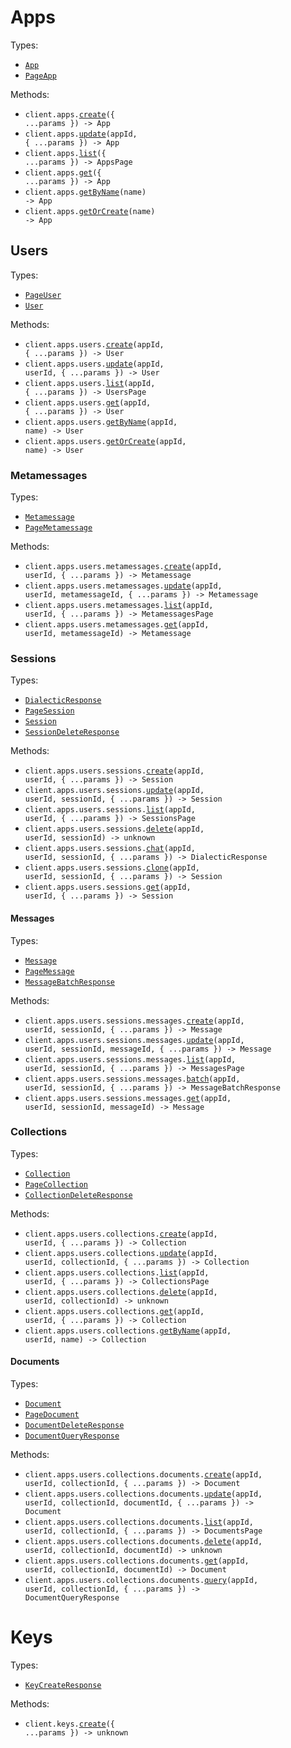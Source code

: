 # Apps

Types:

- <code><a href="./src/resources/apps/apps.ts">App</a></code>
- <code><a href="./src/resources/apps/apps.ts">PageApp</a></code>

Methods:

- <code title="post /v1/apps">client.apps.<a href="./src/resources/apps/apps.ts">create</a>({ ...params }) -> App</code>
- <code title="put /v1/apps/{app_id}">client.apps.<a href="./src/resources/apps/apps.ts">update</a>(appId, { ...params }) -> App</code>
- <code title="post /v1/apps/list">client.apps.<a href="./src/resources/apps/apps.ts">list</a>({ ...params }) -> AppsPage</code>
- <code title="get /v1/apps">client.apps.<a href="./src/resources/apps/apps.ts">get</a>({ ...params }) -> App</code>
- <code title="get /v1/apps/name/{name}">client.apps.<a href="./src/resources/apps/apps.ts">getByName</a>(name) -> App</code>
- <code title="get /v1/apps/get_or_create/{name}">client.apps.<a href="./src/resources/apps/apps.ts">getOrCreate</a>(name) -> App</code>

## Users

Types:

- <code><a href="./src/resources/apps/users/users.ts">PageUser</a></code>
- <code><a href="./src/resources/apps/users/users.ts">User</a></code>

Methods:

- <code title="post /v1/apps/{app_id}/users">client.apps.users.<a href="./src/resources/apps/users/users.ts">create</a>(appId, { ...params }) -> User</code>
- <code title="put /v1/apps/{app_id}/users/{user_id}">client.apps.users.<a href="./src/resources/apps/users/users.ts">update</a>(appId, userId, { ...params }) -> User</code>
- <code title="post /v1/apps/{app_id}/users/list">client.apps.users.<a href="./src/resources/apps/users/users.ts">list</a>(appId, { ...params }) -> UsersPage</code>
- <code title="get /v1/apps/{app_id}/users">client.apps.users.<a href="./src/resources/apps/users/users.ts">get</a>(appId, { ...params }) -> User</code>
- <code title="get /v1/apps/{app_id}/users/name/{name}">client.apps.users.<a href="./src/resources/apps/users/users.ts">getByName</a>(appId, name) -> User</code>
- <code title="get /v1/apps/{app_id}/users/get_or_create/{name}">client.apps.users.<a href="./src/resources/apps/users/users.ts">getOrCreate</a>(appId, name) -> User</code>

### Metamessages

Types:

- <code><a href="./src/resources/apps/users/metamessages.ts">Metamessage</a></code>
- <code><a href="./src/resources/apps/users/metamessages.ts">PageMetamessage</a></code>

Methods:

- <code title="post /v1/apps/{app_id}/users/{user_id}/metamessages">client.apps.users.metamessages.<a href="./src/resources/apps/users/metamessages.ts">create</a>(appId, userId, { ...params }) -> Metamessage</code>
- <code title="put /v1/apps/{app_id}/users/{user_id}/metamessages/{metamessage_id}">client.apps.users.metamessages.<a href="./src/resources/apps/users/metamessages.ts">update</a>(appId, userId, metamessageId, { ...params }) -> Metamessage</code>
- <code title="post /v1/apps/{app_id}/users/{user_id}/metamessages/list">client.apps.users.metamessages.<a href="./src/resources/apps/users/metamessages.ts">list</a>(appId, userId, { ...params }) -> MetamessagesPage</code>
- <code title="get /v1/apps/{app_id}/users/{user_id}/metamessages/{metamessage_id}">client.apps.users.metamessages.<a href="./src/resources/apps/users/metamessages.ts">get</a>(appId, userId, metamessageId) -> Metamessage</code>

### Sessions

Types:

- <code><a href="./src/resources/apps/users/sessions/sessions.ts">DialecticResponse</a></code>
- <code><a href="./src/resources/apps/users/sessions/sessions.ts">PageSession</a></code>
- <code><a href="./src/resources/apps/users/sessions/sessions.ts">Session</a></code>
- <code><a href="./src/resources/apps/users/sessions/sessions.ts">SessionDeleteResponse</a></code>

Methods:

- <code title="post /v1/apps/{app_id}/users/{user_id}/sessions">client.apps.users.sessions.<a href="./src/resources/apps/users/sessions/sessions.ts">create</a>(appId, userId, { ...params }) -> Session</code>
- <code title="put /v1/apps/{app_id}/users/{user_id}/sessions/{session_id}">client.apps.users.sessions.<a href="./src/resources/apps/users/sessions/sessions.ts">update</a>(appId, userId, sessionId, { ...params }) -> Session</code>
- <code title="post /v1/apps/{app_id}/users/{user_id}/sessions/list">client.apps.users.sessions.<a href="./src/resources/apps/users/sessions/sessions.ts">list</a>(appId, userId, { ...params }) -> SessionsPage</code>
- <code title="delete /v1/apps/{app_id}/users/{user_id}/sessions/{session_id}">client.apps.users.sessions.<a href="./src/resources/apps/users/sessions/sessions.ts">delete</a>(appId, userId, sessionId) -> unknown</code>
- <code title="post /v1/apps/{app_id}/users/{user_id}/sessions/{session_id}/chat">client.apps.users.sessions.<a href="./src/resources/apps/users/sessions/sessions.ts">chat</a>(appId, userId, sessionId, { ...params }) -> DialecticResponse</code>
- <code title="get /v1/apps/{app_id}/users/{user_id}/sessions/{session_id}/clone">client.apps.users.sessions.<a href="./src/resources/apps/users/sessions/sessions.ts">clone</a>(appId, userId, sessionId, { ...params }) -> Session</code>
- <code title="get /v1/apps/{app_id}/users/{user_id}/sessions">client.apps.users.sessions.<a href="./src/resources/apps/users/sessions/sessions.ts">get</a>(appId, userId, { ...params }) -> Session</code>

#### Messages

Types:

- <code><a href="./src/resources/apps/users/sessions/messages.ts">Message</a></code>
- <code><a href="./src/resources/apps/users/sessions/messages.ts">PageMessage</a></code>
- <code><a href="./src/resources/apps/users/sessions/messages.ts">MessageBatchResponse</a></code>

Methods:

- <code title="post /v1/apps/{app_id}/users/{user_id}/sessions/{session_id}/messages">client.apps.users.sessions.messages.<a href="./src/resources/apps/users/sessions/messages.ts">create</a>(appId, userId, sessionId, { ...params }) -> Message</code>
- <code title="put /v1/apps/{app_id}/users/{user_id}/sessions/{session_id}/messages/{message_id}">client.apps.users.sessions.messages.<a href="./src/resources/apps/users/sessions/messages.ts">update</a>(appId, userId, sessionId, messageId, { ...params }) -> Message</code>
- <code title="post /v1/apps/{app_id}/users/{user_id}/sessions/{session_id}/messages/list">client.apps.users.sessions.messages.<a href="./src/resources/apps/users/sessions/messages.ts">list</a>(appId, userId, sessionId, { ...params }) -> MessagesPage</code>
- <code title="post /v1/apps/{app_id}/users/{user_id}/sessions/{session_id}/messages/batch">client.apps.users.sessions.messages.<a href="./src/resources/apps/users/sessions/messages.ts">batch</a>(appId, userId, sessionId, { ...params }) -> MessageBatchResponse</code>
- <code title="get /v1/apps/{app_id}/users/{user_id}/sessions/{session_id}/messages/{message_id}">client.apps.users.sessions.messages.<a href="./src/resources/apps/users/sessions/messages.ts">get</a>(appId, userId, sessionId, messageId) -> Message</code>

### Collections

Types:

- <code><a href="./src/resources/apps/users/collections/collections.ts">Collection</a></code>
- <code><a href="./src/resources/apps/users/collections/collections.ts">PageCollection</a></code>
- <code><a href="./src/resources/apps/users/collections/collections.ts">CollectionDeleteResponse</a></code>

Methods:

- <code title="post /v1/apps/{app_id}/users/{user_id}/collections">client.apps.users.collections.<a href="./src/resources/apps/users/collections/collections.ts">create</a>(appId, userId, { ...params }) -> Collection</code>
- <code title="put /v1/apps/{app_id}/users/{user_id}/collections/{collection_id}">client.apps.users.collections.<a href="./src/resources/apps/users/collections/collections.ts">update</a>(appId, userId, collectionId, { ...params }) -> Collection</code>
- <code title="post /v1/apps/{app_id}/users/{user_id}/collections/list">client.apps.users.collections.<a href="./src/resources/apps/users/collections/collections.ts">list</a>(appId, userId, { ...params }) -> CollectionsPage</code>
- <code title="delete /v1/apps/{app_id}/users/{user_id}/collections/{collection_id}">client.apps.users.collections.<a href="./src/resources/apps/users/collections/collections.ts">delete</a>(appId, userId, collectionId) -> unknown</code>
- <code title="get /v1/apps/{app_id}/users/{user_id}/collections">client.apps.users.collections.<a href="./src/resources/apps/users/collections/collections.ts">get</a>(appId, userId, { ...params }) -> Collection</code>
- <code title="get /v1/apps/{app_id}/users/{user_id}/collections/name/{name}">client.apps.users.collections.<a href="./src/resources/apps/users/collections/collections.ts">getByName</a>(appId, userId, name) -> Collection</code>

#### Documents

Types:

- <code><a href="./src/resources/apps/users/collections/documents.ts">Document</a></code>
- <code><a href="./src/resources/apps/users/collections/documents.ts">PageDocument</a></code>
- <code><a href="./src/resources/apps/users/collections/documents.ts">DocumentDeleteResponse</a></code>
- <code><a href="./src/resources/apps/users/collections/documents.ts">DocumentQueryResponse</a></code>

Methods:

- <code title="post /v1/apps/{app_id}/users/{user_id}/collections/{collection_id}/documents">client.apps.users.collections.documents.<a href="./src/resources/apps/users/collections/documents.ts">create</a>(appId, userId, collectionId, { ...params }) -> Document</code>
- <code title="put /v1/apps/{app_id}/users/{user_id}/collections/{collection_id}/documents/{document_id}">client.apps.users.collections.documents.<a href="./src/resources/apps/users/collections/documents.ts">update</a>(appId, userId, collectionId, documentId, { ...params }) -> Document</code>
- <code title="post /v1/apps/{app_id}/users/{user_id}/collections/{collection_id}/documents/list">client.apps.users.collections.documents.<a href="./src/resources/apps/users/collections/documents.ts">list</a>(appId, userId, collectionId, { ...params }) -> DocumentsPage</code>
- <code title="delete /v1/apps/{app_id}/users/{user_id}/collections/{collection_id}/documents/{document_id}">client.apps.users.collections.documents.<a href="./src/resources/apps/users/collections/documents.ts">delete</a>(appId, userId, collectionId, documentId) -> unknown</code>
- <code title="get /v1/apps/{app_id}/users/{user_id}/collections/{collection_id}/documents/{document_id}">client.apps.users.collections.documents.<a href="./src/resources/apps/users/collections/documents.ts">get</a>(appId, userId, collectionId, documentId) -> Document</code>
- <code title="post /v1/apps/{app_id}/users/{user_id}/collections/{collection_id}/documents/query">client.apps.users.collections.documents.<a href="./src/resources/apps/users/collections/documents.ts">query</a>(appId, userId, collectionId, { ...params }) -> DocumentQueryResponse</code>

# Keys

Types:

- <code><a href="./src/resources/keys.ts">KeyCreateResponse</a></code>

Methods:

- <code title="post /v1/keys">client.keys.<a href="./src/resources/keys.ts">create</a>({ ...params }) -> unknown</code>
